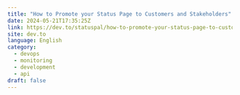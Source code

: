 ```yaml
---
title: "How to Promote your Status Page to Customers and Stakeholders"
date: 2024-05-21T17:35:25Z
link: https://dev.to/statuspal/how-to-promote-your-status-page-to-customers-and-stakeholders-gke?utm_medium=RSS&utm_source=news.12bit.vn
site: dev.to
language: English
category:
  - devops
  - monitoring
  - development
  - api
draft: false
---
```

